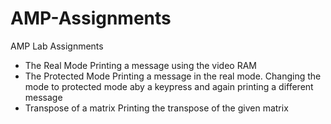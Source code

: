 # AMP-Assignments
AMP Lab Assignments

* The Real Mode
	Printing a message using the video RAM
* The Protected Mode
	Printing a message in the real mode. Changing the mode to protected mode aby a keypress and again printing a different message
* Transpose of a matrix
	Printing the transpose of the given matrix

